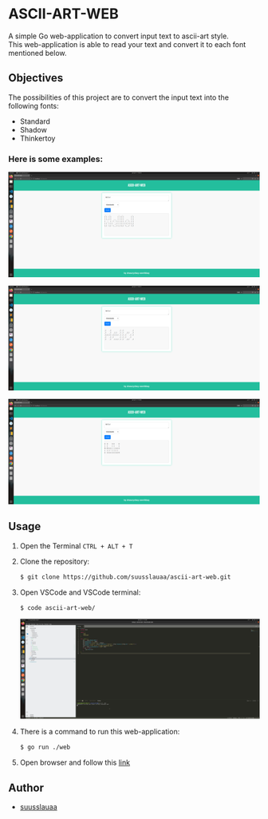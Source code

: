 # **ASCII-ART-WEB**

A simple Go web-application to convert input text to ascii-art style.  
This web-application is able to read your text and convert it to each font mentioned below.

## Objectives

The possibilities of this project are to convert the input text into the following fonts:

- Standard
- Shadow
- Thinkertoy

### Here is some examples:

![screenshot](./ui/static/img/standard.png)  

![screenshot](./ui/static/img/shadow.png)

![screenshot](./ui/static/img/thinkertoy.png)

## Usage

1. Open the Terminal `CTRL + ALT + T`

2. Clone the repository:

    ```bash
    $ git clone https://github.com/suusslauaa/ascii-art-web.git
    ```

3. Open VSCode and VSCode terminal:

    ```bash
    $ code ascii-art-web/
    ```
    ![screenshot](./ui/static/img/screenshot.png)

4. There is a command to run this web-application:

    ```bash
    $ go run ./web
    ```

5. Open browser and follow this [link](http://localhost:4000)
## Author

- [suusslauaa](https://github.com/suusslauaa)